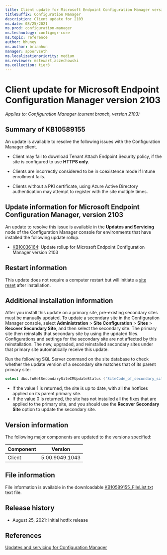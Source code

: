 ```yaml
---
title: Client update for Microsoft Endpoint Configuration Manager version 2103
titleSuffix: Configuration Manager
description: Client update for 2103
ms.date: 08/25/2021
ms.prod: configuration-manager
ms.technology: configmgr-core
ms.topic: reference
author: bhuney
ms.author: brianhun
manager: apoorvseth
ms.localizationpriority: medium
ms.reviewer: mstewart,aczechowski
ms.collection: tier3
---
```


# Client update for Microsoft Endpoint Configuration Manager version 2103

*Applies to: Configuration Manager (current branch, version 2103)*

## Summary of KB10589155

An update is available to resolve the following issues with the Configuration Manager client.

<!-- 10570456 -->
- Client may fail to download Tenant Attach Endpoint Security policy, if the site is configured to use **HTTPS only**.

<!-- 10589036 -->
- Clients are incorrectly considered to be in coexistence mode if Intune enrollment fails.

<!-- 10589155-->
- Clients without a PKI certificate, using Azure Active Directory authentication may attempt to register with the site multiple times.

## Update information for Microsoft Endpoint Configuration Manager, version 2103

An update to resolve this issue is available in the **Updates and Servicing** node of the Configuration Manager console for environments that have installed the following update rollup.

- [KB10036164](../../hotfix/2103/10036164.md): Update rollup for Microsoft Endpoint Configuration Manager version 2103

## Restart information

This update does not require a computer restart but will initiate a [site reset](../../core/servers/manage/modify-your-infrastructure.md#bkmk_reset) after installation.

## Additional installation information

After you install this update on a primary site, pre-existing secondary sites must be manually updated. To update a secondary site in the Configuration Manager console, select **Administration** > **Site Configuration** > **Sites** >  **Recover Secondary Site**, and then select the secondary site. The primary site then reinstalls that secondary site by using the updated files. Configurations and settings for the secondary site are not affected by this reinstallation. The new, upgraded, and reinstalled secondary sites under that primary site automatically receive this update.

Run the following SQL Server command on the site database to check whether the update version of a secondary site matches that of its parent primary site:

```sql
select dbo.fnGetSecondarySiteCMUpdateStatus ('SiteCode_of_secondary_site')
```

- If the value 1 is returned, the site is up to date, with all the hotfixes applied on its parent primary site.
- If the value 0 is returned, the site has not installed all the fixes that are applied to the primary site, and you should use the **Recover Secondary Site** option to update the secondary site.

## Version information

The following major components are updated to the versions specified:

| Component | Version        |
|-----------|----------------|
| Client    | 5.00.9049.1043 |

## File information

File information is available in the downloadable [KB10589155_FileList.txt](https://aka.ms/KB10589155_FileList) text file.

## Release history

- August 25, 2021: Initial hotfix release

## References

[Updates and servicing for Configuration Manager](../../core/servers/manage/updates.md)
